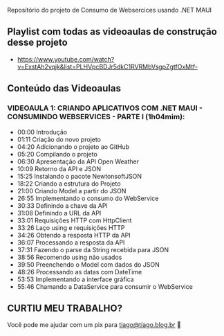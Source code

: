 Repositório do projeto de Consumo de Websercices usando .NET MAUI

## Playlist com todas as videoaulas de construção desse projeto
- https://www.youtube.com/watch?v=ExstAh2vqjk&list=PLHVpcBDJr5dkC1RVRMbVsgpZgtfOxMtf-

## Conteúdo das Videoaulas
### VIDEOAULA 1: CRIANDO APLICATIVOS COM .NET MAUI - CONSUMINDO WEBSERVICES - PARTE I (1h04mim):
- 00:00 Introdução
- 01:11 Criação do novo projeto
- 04:20 Adicionando o projeto ao GitHub
- 05:20 Compilando o projeto
- 06:30 Apresentação da API Open Weather
- 10:09 Retorno da API e JSON
- 15:25 Instalando o pacote NewtonsoftJSON
- 18:22 Criando a estrutura do Projeto
- 21:00 Criando Model a partir do JSON
- 26:55 Implementando o consumo do WebService
- 30:33 Definindo a chave da API
- 31:08 Definindo a URL da API
- 33:01 Requisições HTTP com HttpClient
- 33:26 Laço using e requisições HTTP
- 34:26 Obtendo a resposta HTTP da API
- 36:07 Processando a resposta da API
- 37:31 Fazendo o parse da String recebida para JSON
- 38:56 Recomendo using não usados
- 39:50 Preenchendo o Model com dados do JSON
- 48:26 Processando as datas com DateTime
- 53:53 Implementando a interface gráfica
- 55:46 Chamando a DataService para consumir o WebService



## CURTIU MEU TRABALHO?
Você pode me ajudar com um pix para tiago@tiago.blog.br 🍻
